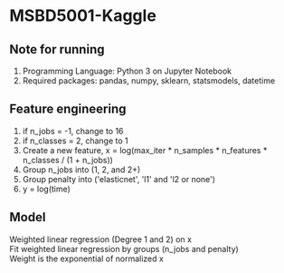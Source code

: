 # MSBD5001-Kaggle


## Note for running
1. Programming Language: Python 3 on Jupyter Notebook
2. Required packages: pandas, numpy, sklearn, statsmodels, datetime

## Feature engineering
1. if n_jobs = -1, change to 16
2. if n_classes = 2, change to 1
3. Create a new feature, x = log(max_iter * n_samples * n_features * n_classes / (1 + n_jobs))
4. Group n_jobs into (1, 2, and 2+)
5. Group penalty into ('elasticnet', 'l1' and 'l2 or none')
6. y = log(time)

## Model
Weighted linear regression (Degree 1 and 2) on x <br>
Fit weighted linear regression by groups (n_jobs and penalty) <br>
Weight is the exponential of normalized x <br>